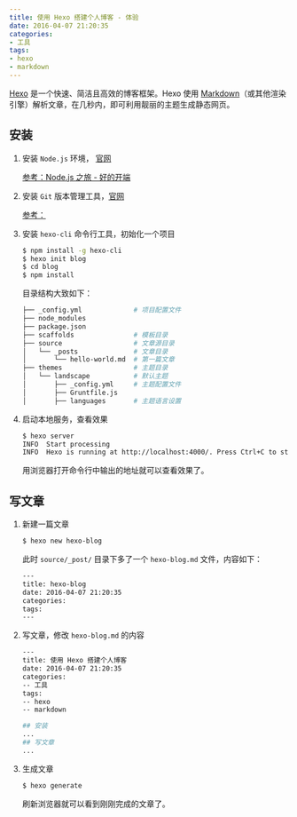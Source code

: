 ```yaml
---
title: 使用 Hexo 搭建个人博客 - 体验 
date: 2016-04-07 21:20:35
categories: 
- 工具
tags: 
- hexo
- markdown
---
```


[Hexo](https://hexo.io/zh-cn/) 是一个快速、简洁且高效的博客框架。Hexo 使用 [Markdown](http://daringfireball.net/projects/markdown/)（或其他渲染引擎）解析文章，在几秒内，即可利用靓丽的主题生成静态网页。

## 安装

1. 安装 `Node.js` 环境， [官网](https://nodejs.org/en/) 

    [参考：Node.js 之旅 - 好的开端](/2015/03/15/nodejs-start/)

2. 安装 `Git` 版本管理工具，[官网](https://git-scm.com) 
    
    [参考：](nodejs-start.md)

3. 安装 `hexo-cli` 命令行工具，初始化一个项目

    ```sh
    $ npm install -g hexo-cli
    $ hexo init blog
    $ cd blog
    $ npm install
    ```

    目录结构大致如下：
    
    ```sh
    ├── _config.yml             # 项目配置文件
    ├── node_modules            
    ├── package.json
    ├── scaffolds               # 模板目录
    ├── source                  # 文章源目录
    │   └── _posts              # 文章目录
    │       └── hello-world.md  # 第一篇文章
    ├── themes                  # 主题目录
    │   └── landscape           # 默认主题
    │       ├── _config.yml     # 主题配置文件
    │       ├── Gruntfile.js
    │       ├── languages       # 主题语言设置
    ```

3. 启动本地服务，查看效果

    ```sh
    $ hexo server
    INFO  Start processing
    INFO  Hexo is running at http://localhost:4000/. Press Ctrl+C to stop.
    ```

    用浏览器打开命令行中输出的地址就可以查看效果了。

## 写文章

1. 新建一篇文章

    ```sh
    $ hexo new hexo-blog
    ```
    此时 `source/_post/` 目录下多了一个 `hexo-blog.md` 文件，内容如下：

    ```sh
    ---
    title: hexo-blog
    date: 2016-04-07 21:20:35
    categories: 
    tags: 
    ---
    ```

2. 写文章，修改 `hexo-blog.md` 的内容

    ```sh
    ---
    title: 使用 Hexo 搭建个人博客
    date: 2016-04-07 21:20:35
    categories: 
    -- 工具
    tags: 
    -- hexo
    -- markdown

    ## 安装
    ...
    ## 写文章
    ...
    ```

3. 生成文章

    ```sh
    $ hexo generate
    ```

    刷新浏览器就可以看到刚刚完成的文章了。
